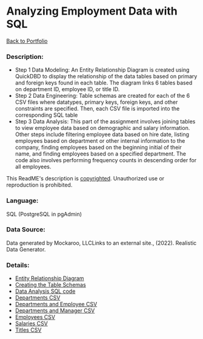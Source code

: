 # Analyzing Employment Data with SQL
[Back to Portfolio](https://github.com/cindyd97/Data-Analysis-Portfolio-Cindy)
### Description:
- Step 1 Data Modeling: An Entity Relationship Diagram is created using QuickDBD to display the relationship of the data tables based on primary and foreign keys found in each table. The diagram links 6 tables based on department ID, employee ID, or title ID.
- Step 2 Data Engineering: Table schemas are created for each of the 6 CSV files where datatypes, primary keys, foreign keys, and other constraints are specified. Then, each CSV file is imported into the corresponding SQL table
- Step 3 Data Analysis: This part of the assignment involves joining tables to view employee data based on demographic and salary information. Other steps include filtering employee data based on hire date, listing employees based on department or other internal information to the company, finding employees based on the beginning initial of their name, and finding employees based on a specified department. The code also involves performing frequency counts in descending order for all employees.

This ReadME's description is [copyrighted](https://github.com/cindyd97/Work/blob/main/LICENSE). 
Unauthorized use or reproduction is prohibited.

### Language:
SQL (PostgreSQL in pgAdmin)


### Data Source:
Data generated by Mockaroo, LLCLinks to an external site., (2022). Realistic Data Generator.

### Details:
- [Entity Relationship Diagram](https://github.com/cindyd97/Employment-Data-Analysis-with-SQL/blob/main/EmployeeSQL/mod-9-hw-QuickDBD-Free%20Diagram.png)
- [Creating the Table Schemas](https://github.com/cindyd97/Employment-Data-Analysis-with-SQL/blob/main/EmployeeSQL/sql-mod-9.sql)
- [Data Analysis SQL code](https://github.com/cindyd97/Employment-Data-Analysis-with-SQL/blob/main/EmployeeSQL/Mod-9-hw.sql)
- [Departments CSV](https://github.com/cindyd97/Employment-Data-Analysis-with-SQL/blob/main/EmployeeSQL/departments.csv)
- [Departments and Employee CSV](https://github.com/cindyd97/Employment-Data-Analysis-with-SQL/blob/main/EmployeeSQL/dept_emp.csv)
- [Departments and Manager CSV](https://github.com/cindyd97/Employment-Data-Analysis-with-SQL/blob/main/EmployeeSQL/dept_manager.csv)
- [Employees CSV](https://github.com/cindyd97/Employment-Data-Analysis-with-SQL/blob/main/EmployeeSQL/employees.csv)
- [Salaries CSV](https://github.com/cindyd97/Employment-Data-Analysis-with-SQL/blob/main/EmployeeSQL/salaries.csv)
- [Titles CSV](https://github.com/cindyd97/Employment-Data-Analysis-with-SQL/blob/main/EmployeeSQL/titles.csv)
